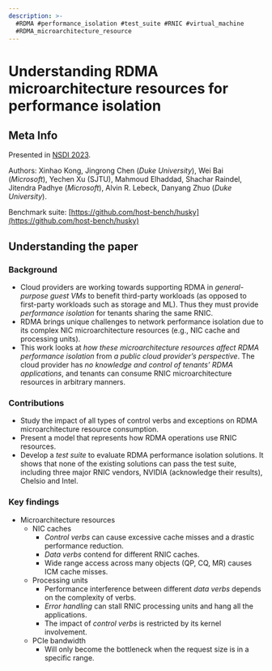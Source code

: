 ```yaml
---
description: >-
  #RDMA #performance_isolation #test_suite #RNIC #virtual_machine
  #RDMA_microarchitecture_resource
---
```


# Understanding RDMA microarchitecture resources for performance isolation

## Meta Info

Presented in [NSDI 2023](https://www.usenix.org/conference/nsdi23/presentation/kong).

Authors: Xinhao Kong, Jingrong Chen (_Duke University_), Wei Bai (_Microsoft_), Yechen Xu (SJTU), Mahmoud Elhaddad, Shachar Raindel, Jitendra Padhye (_Microsoft_), Alvin R. Lebeck, Danyang Zhuo (_Duke University_).

Benchmark suite: [https://github.com/host-bench/husky](https://github.com/host-bench/husky)

## Understanding the paper

### Background

* Cloud providers are working towards supporting RDMA in _general-purpose guest VMs_ to benefit third-party workloads (as opposed to first-party workloads such as storage and ML). Thus they must provide _performance isolation_ for tenants sharing the same RNIC.
* RDMA brings unique challenges to network performance isolation due to its complex NIC microarchitecture resources (e.g., NIC cache and processing units).
* This work looks at _how these microarchitecture resources affect RDMA performance isolation_ from _a public cloud provider’s perspective_. The cloud provider has _no knowledge and control of tenants’ RDMA applications_, and tenants can consume RNIC microarchitecture resources in arbitrary manners.

### Contributions

* Study the impact of all types of control verbs and exceptions on RDMA microarchitecture resource consumption.
* Present a model that represents how RDMA operations use RNIC resources.
* Develop a _test suite_ to evaluate RDMA performance isolation solutions. It shows that none of the existing solutions can pass the test suite, including three major RNIC vendors, NVIDIA (acknowledge their results), Chelsio and Intel.

### Key findings

* Microarchitecture resources
  * NIC caches
    * _Control verbs_ can cause excessive cache misses and a drastic performance reduction.
    * _Data verbs_ contend for different RNIC caches.
    * Wide range access across many objects (QP, CQ, MR) causes ICM cache misses.
  * Processing units
    * Performance interference between different _data verbs_ depends on the complexity of verbs.
    * _Error handling_ can stall RNIC processing units and hang all the applications.
    * The impact of _control verbs_ is restricted by its kernel involvement.
  * PCIe bandwidth
    * Will only become the bottleneck when the request size is in a specific range.

